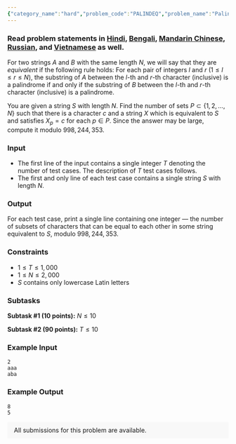 ```yaml
---
{"category_name":"hard","problem_code":"PALINDEQ","problem_name":"Palindromic Equivalence","problemComponents":{"constraints":"","constraintsState":false,"subtasks":"","subtasksState":false,"inputFormat":"","inputFormatState":false,"outputFormat":"","outputFormatState":false,"sampleTestCases":{"0":{"id":1,"input":"2\r\naaa\r\naba","output":"8\r\n5","explanation":"","isDeleted":false}}},"video_editorial_url":"https://youtu.be/kA7z6bscsmA","languages_supported":{"0":"CPP14","1":"C","2":"JAVA","3":"PYTH 3.6","4":"CPP17","5":"PYTH","6":"PYP3","7":"CS2","8":"ADA","9":"PYPY","10":"TEXT","11":"PAS fpc","12":"NODEJS","13":"RUBY","14":"PHP","15":"GO","16":"HASK","17":"TCL","18":"PERL","19":"SCALA","20":"LUA","21":"kotlin","22":"BASH","23":"JS","24":"LISP sbcl","25":"rust","26":"PAS gpc","27":"BF","28":"CLOJ","29":"R","30":"D","31":"CAML","32":"FORT","33":"ASM","34":"swift","35":"FS","36":"WSPC","37":"LISP clisp","38":"SQL","39":"SCM guile","40":"PERL6","41":"ERL","42":"CLPS","43":"ICK","44":"NICE","45":"PRLG","46":"ICON","47":"COB","48":"SCM chicken","49":"PIKE","50":"SCM qobi","51":"ST","52":"SQLQ","53":"NEM"},"max_timelimit":1,"source_sizelimit":50000,"problem_author":"ildar_adm","problem_tester":"","date_added":"30-11-2020","tags":{"0":"combinatorics","1":"dec20","2":"dynamic","3":"hard","4":"ildar_adm","5":"taran_1407"},"problem_difficulty_level":"Hard","best_tag":"Dynamic Programming","editorial_url":"https://discuss.codechef.com/problems/PALINDEQ","time":{"view_start_date":1104528600,"submit_start_date":1104528600,"visible_start_date":1104528600,"end_date":1735669800},"is_direct_submittable":false,"problemDiscussURL":"https://discuss.codechef.com/search?q=PALINDEQ","is_proctored":false,"visitedContests":{},"layout":"problem"}
---
```

### Read problem statements in [Hindi](https://www.codechef.com/download/translated/DEC20/hindi/PALINDEQ.pdf), [Bengali](https://www.codechef.com/download/translated/DEC20/bengali/PALINDEQ.pdf), [Mandarin Chinese](https://www.codechef.com/download/translated/DEC20/mandarin/PALINDEQ.pdf), [Russian](https://www.codechef.com/download/translated/DEC20/russian/PALINDEQ.pdf), and [Vietnamese](https://www.codechef.com/download/translated/DEC20/vietnamese/PALINDEQ.pdf) as well.

For two strings $A$ and $B$ with the same length $N$, we will say that they are *equivalent* if the following rule holds: For each pair of integers $l$ and $r$ ($1 \le l \le r \le N$), the substring of $A$ between the $l$-th and $r$-th character (inclusive) is a palindrome if and only if the substring of $B$ between the $l$-th and $r$-th character (inclusive) is a palindrome.

You are given a string $S$ with length $N$. Find the number of sets $P \subset \{1, 2, \ldots, N\}$ such that there is a character $c$ and a string $X$ which is equivalent to $S$ and satisfies $X_p = c$ for each $p \in P$. Since the answer may be large, compute it modulo $998,244,353$.

### Input
- The first line of the input contains a single integer $T$ denoting the number of test cases. The description of $T$ test cases follows.
- The first and only line of each test case contains a single string $S$ with length $N$.

### Output
For each test case, print a single line containing one integer ― the number of subsets of characters that can be equal to each other in some string equivalent to $S$, modulo $998,244,353$.

### Constraints
- $1 \le T \le 1,000$
- $1 \le N \le 2,000$
- $S$ contains only lowercase Latin letters

### Subtasks
**Subtask #1 (10 points):** $N \le 10$

**Subtask #2 (90 points):** $T \le 10$

### Example Input
```
2
aaa
aba
```

### Example Output
```
8
5
```

<aside style='background: #f8f8f8;padding: 10px 15px;'><div>All submissions for this problem are available.</div></aside>